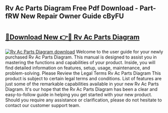 ## Rv Ac Parts Diagram Free Pdf Download - Part-fRW New Repair Owner Guide cByFU

# <h2><a href="http://dflqqq.blite.top/?on=Rv+Ac+Parts+Diagram">🔗Download New 👉🔴 Rv Ac Parts Diagram</a></h2>

[![Rv Ac Parts Diagram download](https://i.imgur.com/lujVjoI.png)](http://dflqqq.blite.top/?on=Rv+Ac+Parts+Diagram)
Welcome to the user guide for your newly purchased Rv Ac Parts Diagram. This manual is designed to assist you in mastering the functions and capabilities of your product. Inside, you will find detailed information on features, setup, usage, maintenance, and problem-solving. Please Review the Legal Terms Rv Ac Parts Diagram This product is subject to certain legal terms and conditions. List of features are just some of the remarkable capabilities available in your new Rv Ac Parts Diagram. It's our hope that the Rv Ac Parts Diagram has been a clear and easy-to-follow guide in helping you get started with your new product. Should you require any assistance or clarification, please do not hesitate to contact our customer support team.
